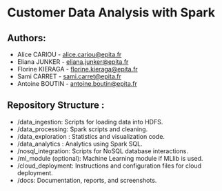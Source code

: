 # Customer Data Analysis with Spark

## Authors:

- Alice CARIOU - alice.cariou@epita.fr
- Eliana JUNKER - eliana.junker@epita.fr
- Florine KIERAGA - florine.kieraga@epita.fr
- Sami CARRET - sami.carret@epita.fr
- Antoine BOUTIN - antoine.boutin@epita.fr

## Repository Structure :

- /data\_ingestion: Scripts for loading data into HDFS.
- /data\_processing: Spark scripts and cleaning.
- /data\_exploration : Statistics and visualization code.
- /data\_analytics : Analytics using Spark SQL.
- /nosql\_integration: Scripts for NoSQL database interactions.
- /ml\_module (optional): Machine Learning module if MLlib is used.
- /cloud\_deployment: Instructions and configuration files for cloud deployment.
- /docs: Documentation, reports, and screenshots.
